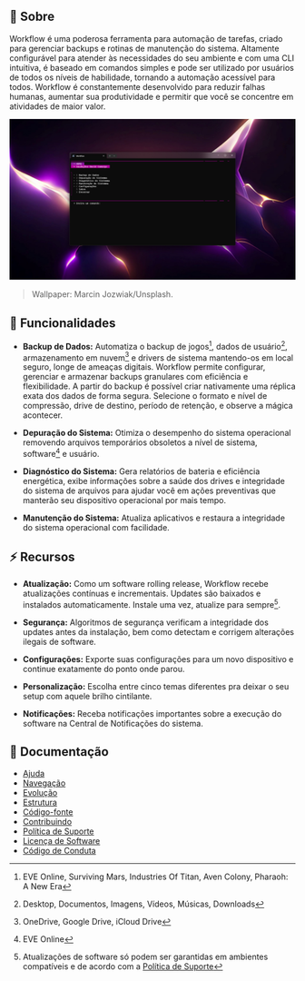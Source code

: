 ## :gem: Sobre
Workflow é uma poderosa ferramenta para automação de tarefas, criado para gerenciar backups e rotinas de manutenção do sistema. Altamente configurável para atender às necessidades do seu ambiente e com uma CLI intuitiva, é baseado em comandos simples e pode ser utilizado por usuários de todos os níveis de habilidade, tornando a automação acessível para todos. Workflow é constantemente desenvolvido para reduzir falhas humanas, aumentar sua produtividade e permitir que você se concentre em atividades de maior valor.

![](https://github.com/2uj1m28ohz/workflow/blob/main/Screenshot.png)
> Wallpaper: Marcin Jozwiak/Unsplash.

## :rocket: Funcionalidades
- **Backup de Dados:** Automatiza o backup de jogos[^1], dados de usuário[^2], armazenamento em nuvem[^3] e drivers de sistema mantendo-os em local seguro, longe de ameaças digitais. Workflow permite configurar, gerenciar e armazenar backups granulares com eficiência e flexibilidade. A partir do backup é possível criar nativamente uma réplica exata dos dados de forma segura. Selecione o formato e nível de compressão, drive de destino, período de retenção, e observe a mágica acontecer.

- **Depuração do Sistema:** Otimiza o desempenho do sistema operacional removendo arquivos temporários obsoletos a nível de sistema, software[^4] e usuário.

- **Diagnóstico do Sistema:** Gera relatórios de bateria e eficiência energética, exibe informações sobre a saúde dos drives e integridade do sistema de arquivos para ajudar você em ações preventivas que manterão seu dispositivo operacional por mais tempo.

- **Manutenção do Sistema:** Atualiza aplicativos e restaura a integridade do sistema operacional com facilidade.

## :zap: Recursos
- **Atualização:** Como um software rolling release, Workflow recebe atualizações contínuas e incrementais. Updates são baixados e instalados automaticamente. Instale uma vez, atualize para sempre[^5].

- **Segurança:** Algoritmos de segurança verificam a integridade dos updates antes da instalação, bem como detectam e corrigem alterações ilegais de software.

- **Configurações:** Exporte suas configurações para um novo dispositivo e continue exatamente do ponto onde parou.

- **Personalização:** Escolha entre cinco temas diferentes pra deixar o seu setup com aquele brilho cintilante.

- **Notificações:** Receba notificações importantes sobre a execução do software na Central de Notificações do sistema.

## :blue_book: Documentação
- [Ajuda](https://github.com/2uj1m28ohz/workflow/blob/main/HELP.md)
- [Navegação](https://github.com/2uj1m28ohz/workflow/blob/main/Navigation.md)
- [Evolução](https://github.com/2uj1m28ohz/workflow/blob/main/Evolution.md)
- [Estrutura](https://github.com/2uj1m28ohz/workflow/blob/main/Structure.md)
- [Código-fonte](https://github.com/2uj1m28ohz/workflow/blob/main/SourceCode.md)
- [Contribuindo](https://github.com/2uj1m28ohz/workflow/blob/main/CONTRIBUTING.md)
- [Política de Suporte](https://github.com/2uj1m28ohz/workflow/blob/main/SUPPORT.md)
- [Licença de Software](https://github.com/2uj1m28ohz/workflow/blob/main/LICENSE)
- [Código de Conduta](https://github.com/2uj1m28ohz/workflow/blob/main/CODE_OF_CONDUCT.md)

[^1]:EVE Online, Surviving Mars, Industries Of Titan, Aven Colony, Pharaoh: A New Era
[^2]:Desktop, Documentos, Imagens, Vídeos, Músicas, Downloads
[^3]:OneDrive, Google Drive, iCloud Drive
[^4]:EVE Online
[^5]:Atualizações de software só podem ser garantidas em ambientes compatíveis e de acordo com a [Política de Suporte](https://github.com/2uj1m28ohz/workflow/blob/main/SUPPORT.md)
